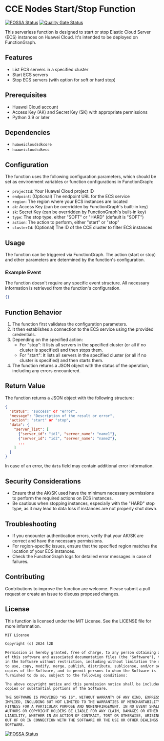 # CCE Nodes Start/Stop Function

[![FOSSA Status](https://app.fossa.com/api/projects/git%2Bgithub.com%2Fl2D%2Fhuawei-cloud-functiongraph-start-stop-cce-nodes.svg?type=shield)](https://app.fossa.com/projects/git%2Bgithub.com%2Fl2D%2Fhuawei-cloud-functiongraph-start-stop-cce-nodes?ref=badge_shield)
[![Quality Gate Status](https://sonarcloud.io/api/project_badges/measure?project=l2D_huawei-cloud-functiongraph-start-stop-cce-nodes&metric=alert_status)](https://sonarcloud.io/summary/new_code?id=l2D_huawei-cloud-functiongraph-start-stop-cce-nodes)

This serverless function is designed to start or stop Elastic Cloud Server (ECS) instances on Huawei Cloud. It's intended to be deployed on FunctionGraph.

## Features

- List ECS servers in a specified cluster
- Start ECS servers
- Stop ECS servers (with option for soft or hard stop)

## Prerequisites

- Huawei Cloud account
- Access Key (AK) and Secret Key (SK) with appropriate permissions
- Python 3.9 or later

## Dependencies

- `huaweicloudsdkcore`
- `huaweicloudsdkecs`

## Configuration

The function uses the following configuration parameters, which should be set as environment variables or function configurations in FunctionGraph:

- `projectId`: Your Huawei Cloud project ID
- `endpoint`: (Optional) The endpoint URL for the ECS service
- `region`: The region where your ECS instances are located
- `ak`: Access Key (can be overridden by FunctionGraph's built-in key)
- `sk`: Secret Key (can be overridden by FunctionGraph's built-in key)
- `type`: The stop type, either "SOFT" or "HARD" (default is "SOFT")
- `action`: The action to perform, either "start" or "stop"
- `clusterId`: (Optional) The ID of the CCE cluster to filter ECS instances

## Usage

The function can be triggered via FunctionGraph. The action (start or stop) and other parameters are determined by the function's configuration.

### Example Event

The function doesn't require any specific event structure. All necessary information is retrieved from the function's configuration.

```json
{}
```

## Function Behavior

1. The function first validates the configuration parameters.
2. It then establishes a connection to the ECS service using the provided credentials.
3. Depending on the specified action:
   - For "stop": It lists all servers in the specified cluster (or all if no cluster is specified) and then stops them.
   - For "start": It lists all servers in the specified cluster (or all if no cluster is specified) and then starts them.
4. The function returns a JSON object with the status of the operation, including any errors encountered.

## Return Value

The function returns a JSON object with the following structure:

```json
{
  "status": "success" or "error",
  "message": "Description of the result or error",
  "action": "start" or "stop",
  "data": {
    "server_list": [
      {"server_id": "id1", "server_name": "name1"},
      {"server_id": "id2", "server_name": "name2"},
      ...
    ]
  }
}
```

In case of an error, the `data` field may contain additional error information.

## Security Considerations

- Ensure that the AK/SK used have the minimum necessary permissions to perform the required actions on ECS instances.
- Be cautious when stopping instances, especially with the "HARD" stop type, as it may lead to data loss if instances are not properly shut down.

## Troubleshooting

- If you encounter authentication errors, verify that your AK/SK are correct and have the necessary permissions.
- For region-specific issues, ensure that the specified region matches the location of your ECS instances.
- Check the FunctionGraph logs for detailed error messages in case of failures.

## Contributing

Contributions to improve the function are welcome. Please submit a pull request or create an issue to discuss proposed changes.

## License

This function is licensed under the MIT License. See the LICENSE file for more information.

```txt
MIT License

Copyright (c) 2024 l2D

Permission is hereby granted, free of charge, to any person obtaining a copy
of this software and associated documentation files (the "Software"), to deal
in the Software without restriction, including without limitation the rights
to use, copy, modify, merge, publish, distribute, sublicense, and/or sell
copies of the Software, and to permit persons to whom the Software is
furnished to do so, subject to the following conditions:

The above copyright notice and this permission notice shall be included in all
copies or substantial portions of the Software.

THE SOFTWARE IS PROVIDED "AS IS", WITHOUT WARRANTY OF ANY KIND, EXPRESS OR
IMPLIED, INCLUDING BUT NOT LIMITED TO THE WARRANTIES OF MERCHANTABILITY,
FITNESS FOR A PARTICULAR PURPOSE AND NONINFRINGEMENT. IN NO EVENT SHALL THE
AUTHORS OR COPYRIGHT HOLDERS BE LIABLE FOR ANY CLAIM, DAMAGES OR OTHER
LIABILITY, WHETHER IN AN ACTION OF CONTRACT, TORT OR OTHERWISE, ARISING FROM,
OUT OF OR IN CONNECTION WITH THE SOFTWARE OR THE USE OR OTHER DEALINGS IN THE
SOFTWARE.
```


[![FOSSA Status](https://app.fossa.com/api/projects/git%2Bgithub.com%2Fl2D%2Fhuawei-cloud-functiongraph-start-stop-cce-nodes.svg?type=large)](https://app.fossa.com/projects/git%2Bgithub.com%2Fl2D%2Fhuawei-cloud-functiongraph-start-stop-cce-nodes?ref=badge_large)